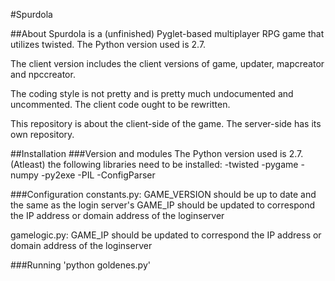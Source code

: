 #Spurdola

##About
Spurdola is a (unfinished) Pyglet-based multiplayer RPG game that utilizes twisted. The Python version used is 2.7. 

The client version includes the client versions of game, updater, mapcreator and npccreator.

The coding style is not pretty and is pretty much undocumented and uncommented. The client code ought to be rewritten. 

This repository is about the client-side of the game. The server-side has its own repository.

##Installation
###Version and modules
The Python version used is 2.7. (Atleast) the following libraries need to be installed:
-twisted
-pygame
-numpy
-py2exe
-PIL
-ConfigParser

###Configuration
constants.py:
GAME_VERSION should be up to date and the same as the login server's
GAME_IP should be updated to correspond the IP address or domain address of the loginserver

gamelogic.py:
GAME_IP should be updated to correspond the IP address or domain address of the loginserver

###Running
'python goldenes.py'
